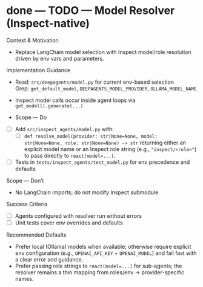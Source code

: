 # done — TODO — Model Resolver (Inspect-native)

Context & Motivation
- Replace LangChain model selection with Inspect model/role resolution driven by env vars and parameters.

Implementation Guidance
- Read: `src/deepagents/model.py` for current env-based selection  
  Grep: `get_default_model`, `DEEPAGENTS_MODEL_PROVIDER`, `OLLAMA_MODEL_NAME`
- Inspect model calls occur inside agent loops via `get_model().generate(...)`

- Scope — Do
- [ ] Add `src/inspect_agents/model.py` with:
  - [ ] `def resolve_model(provider: str|None=None, model: str|None=None, role: str|None=None) -> str` returning either an explicit model name or an Inspect role string (e.g., `"inspect/<role>"`) to pass directly to `react(model=...)`.
- [ ] Tests in `tests/inspect_agents/test_model.py` for env precedence and defaults

Scope — Don’t
- No LangChain imports; do not modify Inspect submodule

Success Criteria
- [ ] Agents configured with resolver run without errors
- [ ] Unit tests cover env overrides and defaults

Recommended Defaults
- Prefer local (Ollama) models when available; otherwise require explicit env configuration (e.g., `OPENAI_API_KEY` + `OPENAI_MODEL`) and fail fast with a clear error and guidance.
 - Prefer passing role strings to `react(model=...)` for sub-agents; the resolver remains a thin mapping from roles/env → provider-specific names.
